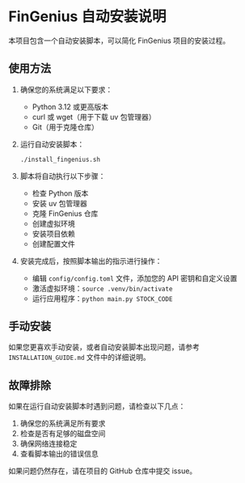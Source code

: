# FinGenius 自动安装说明

本项目包含一个自动安装脚本，可以简化 FinGenius 项目的安装过程。

## 使用方法

1. 确保您的系统满足以下要求：
   - Python 3.12 或更高版本
   - curl 或 wget（用于下载 uv 包管理器）
   - Git（用于克隆仓库）

2. 运行自动安装脚本：
   ```bash
   ./install_fingenius.sh
   ```

3. 脚本将自动执行以下步骤：
   - 检查 Python 版本
   - 安装 uv 包管理器
   - 克隆 FinGenius 仓库
   - 创建虚拟环境
   - 安装项目依赖
   - 创建配置文件

4. 安装完成后，按照脚本输出的指示进行操作：
   - 编辑 `config/config.toml` 文件，添加您的 API 密钥和自定义设置
   - 激活虚拟环境：`source .venv/bin/activate`
   - 运行应用程序：`python main.py STOCK_CODE`

## 手动安装

如果您更喜欢手动安装，或者自动安装脚本出现问题，请参考 `INSTALLATION_GUIDE.md` 文件中的详细说明。

## 故障排除

如果在运行自动安装脚本时遇到问题，请检查以下几点：

1. 确保您的系统满足所有要求
2. 检查是否有足够的磁盘空间
3. 确保网络连接稳定
4. 查看脚本输出的错误信息

如果问题仍然存在，请在项目的 GitHub 仓库中提交 issue。